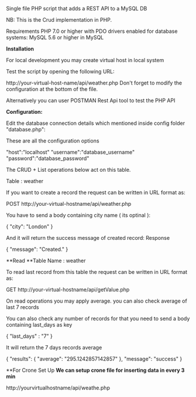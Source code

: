 Single file PHP script that adds a REST API to a MySQL DB

NB: This is the Crud  implementation in PHP.

Requirements
PHP 7.0 or higher with PDO drivers enabled for database systems:
MySQL 5.6 or higher in MySQL

**Installation**

For local development you may create virtual host in local system

Test the script by opening the following URL:

http://your-virtual-host-name/api/weather.php
Don't forget to modify the configuration at the bottom of the file.

Alternatively you can user POSTMAN Rest Api tool to test the PHP API


**Configuration:**

Edit the database connection details which mentioned inside config folder "database.php":

These are all the configuration options

"host":"localhost"
"username":"database_username"
"password":"database_password"

The CRUD + List operations below act on this table.

Table : weather

If you want to create a record the request can be written in URL format as:

POST http://your-virtual-hostname/api/weather.php

You have to send a body containing city name ( its optinal ):

{
    "city": "London"
}


And it will return the success message of created record:
Response 

{
    "message": "Created."
}


**Read
**Table Name : weather

To read last record from this table the request can be written in URL format as:

GET http://your-virtual-hostname/api/getValue.php

On read operations you may apply average.
you can also check average of last 7 records 

You can also check any number of records for that you need to send a body containing last_days as key

{
   "last_days" : "7"
}

It will return the 7 days records average

{
    "results": {
        "average": "295.1242857142857"
    },
    "message": "success"
}

**For Crone Set Up
**We can setup crone file for inserting data in every 3 min**

http://yourvirtualhostname/api/weathe.php
